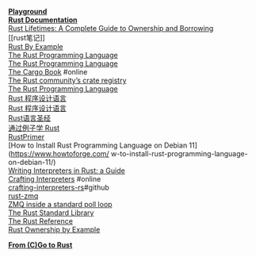 [**Playground**](https://play.rust-lang.org/)  
[**Rust Documentation**](https://doc.rust-lang.org/stable/)  
[Rust Lifetimes: A Complete Guide to Ownership and Borrowing](https://earthly.dev/blog/rust-lifetimes-ownership-burrowing/)  
[[rust笔记]]  
[Rust By Example](https://doc.rust-lang.org/stable/rust-by-example/)  
[The Rust Programming Language](https://doc.rust-lang.org/book/title-page.html)  
[The Rust Programming Language](https://doc.rust-lang.org/stable/book/title-page.html)  
[The Cargo Book](https://doc.rust-lang.org/stable/cargo/) #online  
[The Rust community’s crate registry](https://crates.io/)  
[The Rust Programming Language](https://doc.rust-lang.org/stable/book/)  
[Rust 程序设计语言](https://rustwiki.org/zh-CN/book/title-page.html)  
[Rust 程序设计语言](https://kaisery.github.io/trpl-zh-cn/title-page.html)  
[Rust语言圣经](https://course.rs/about-book.html)  
[通过例子学 Rust](https://www.rustwiki.org.cn/zh-CN/rust-by-example/)  
[RustPrimer](https://rustcc.gitbooks.io/rustprimer/content/)  
[How to Install Rust Programming Language on Debian 11](https://www.howtoforge.com/  w-to-install-rust-programming-language-on-debian-11/)  
[Writing Interpreters in Rust: a Guide](https://rust-hosted-langs.github.io/book/)  
[Crafting Interpreters](https://craftinginterpreters.com/contents.html) #online  
[crafting-interpreters-rs](https://github.com/tdp2110/crafting-interpreters-rs)#github  
[rust-zmq](https://github.com/erickt/rust-zmq)  
[ZMQ inside a standard poll loop](https://blog.louiz.org/zmq)  
[The Rust Standard Library](https://doc.rust-lang.org/std/#primitives)  
[The Rust Reference](https://doc.rust-lang.org/stable/reference/)    
[Rust Ownership by Example](https://depth-first.com/articles/2020/01/27/rust-ownership-by-example/)  

[**From (C)Go to Rust**](https://radu-matei.com/blog/from-go-to-rust-static-linking-ffi/)  
